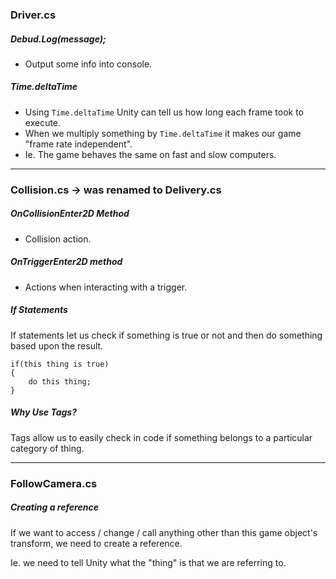 ### Driver.cs

##### Debud.Log(message);
* Output some info into console.
##### Time.deltaTime
* Using `Time.deltaTime` Unity can tell us how long each frame took to execute.
* When we multiply something by `Time.deltaTime` it makes our game "frame rate independent".
* Ie. The game behaves the same on fast and slow computers.

***
### Collision.cs -> was renamed to Delivery.cs
##### OnCollisionEnter2D Method
* Collision action.

##### OnTriggerEnter2D method
* Actions when interacting with a trigger.

##### If Statements
If statements let us check if something is true or not and then do something based upon the result.
```
if(this thing is true)
{
    do this thing;
}
```
##### Why Use Tags?
Tags allow us to easily check in code if something belongs to a particular category of thing.
***
### FollowCamera.cs
##### Creating a reference
If we want to access / change / call anything other than this game object's transform, we need to create a reference.

Ie. we need to tell Unity what the "thing" is that we are referring to.
